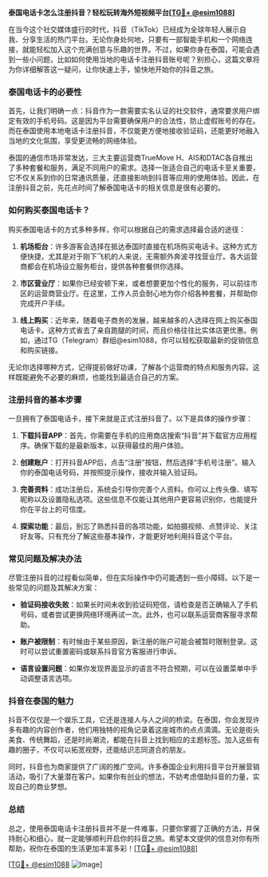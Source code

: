 **泰国电话卡怎么注册抖音？轻松玩转海外短视频平台[[TG💪+ @esim1088](https://t.me/s/esim1088)]**

在当今这个社交媒体盛行的时代，抖音（TikTok）已经成为全球年轻人展示自我、分享生活的热门平台。无论你身处何地，只要有一部智能手机和一个网络连接，就能轻松加入这个充满创意与乐趣的世界。不过，如果你身在泰国，可能会遇到一些小问题，比如如何使用当地的电话卡注册抖音账号呢？别担心，这篇文章将为你详细解答这一疑问，让你快速上手，愉快地开始你的抖音之旅。

### 泰国电话卡的必要性

首先，让我们明确一点：抖音作为一款需要实名认证的社交软件，通常要求用户绑定有效的手机号码。这是因为平台需要确保用户的合法性，防止虚假账号的存在。而在泰国使用本地电话卡注册抖音，不仅能更方便地接收验证码，还能更好地融入当地的文化氛围，享受更流畅的网络体验。

泰国的通信市场非常发达，三大主要运营商TrueMove H、AIS和DTAC各自推出了多种套餐和服务，满足不同用户的需求。选择一张适合自己的电话卡至关重要，它不仅关系到你的日常通讯质量，还直接影响到抖音等应用的使用体验。因此，在注册抖音之前，先花点时间了解泰国电话卡的相关信息是很有必要的。

### 如何购买泰国电话卡？

购买泰国电话卡的方式多种多样，你可以根据自己的需求选择最合适的途径：

1. **机场柜台**：许多游客会选择在抵达泰国时直接在机场购买电话卡。这种方式方便快捷，尤其是对于刚下飞机的人来说，无需额外奔波寻找营业厅。各大运营商都会在机场设立服务柜台，提供各种套餐供你选择。

2. **市区营业厅**：如果你已经安顿下来，或者想要更加个性化的服务，可以前往市区的运营商营业厅。在这里，工作人员会耐心地为你介绍各种套餐，并帮助你完成开户手续。

3. **线上购买**：近年来，随着电子商务的发展，越来越多的人选择在网上购买泰国电话卡。这种方式省去了亲自跑腿的时间，而且价格往往比实体店更优惠。例如，通过TG（Telegram）群组@esim1088，你可以轻松获取最新的促销信息和购买链接。

无论你选择哪种方式，记得提前做好功课，了解各个运营商的特点和服务内容。这样既能避免不必要的麻烦，也能找到最适合自己的方案。

### 注册抖音的基本步骤

一旦拥有了泰国电话卡，接下来就是正式注册抖音了。以下是具体的操作步骤：

1. **下载抖音APP**：首先，你需要在手机的应用商店搜索“抖音”并下载官方应用程序。确保下载的是最新版本，以获得最佳的用户体验。

2. **创建账户**：打开抖音APP后，点击“注册”按钮，然后选择“手机号注册”。输入你的泰国电话号码，并按照提示操作，接收并输入验证码。

3. **完善资料**：成功注册后，系统会引导你完善个人资料。你可以上传头像、填写昵称以及设置隐私选项。这些信息不仅能让其他用户更容易识别你，也能提升你在平台上的可信度。

4. **探索功能**：最后，别忘了熟悉抖音的各项功能，如拍摄视频、点赞评论、关注好友等。只有充分了解这些基本操作，才能更好地利用抖音这个平台。

### 常见问题及解决办法

尽管注册抖音的过程看似简单，但在实际操作中仍可能遇到一些小障碍。以下是一些常见的问题及其解决方案：

- **验证码接收失败**：如果长时间未收到验证码短信，请检查是否正确输入了手机号码，或者尝试更换网络环境再试一次。此外，也可以联系运营商客服寻求帮助。

- **账户被限制**：有时候由于某些原因，新注册的账户可能会被暂时限制登录。这时可以尝试重置密码或联系抖音官方客服进行申诉。

- **语言设置问题**：如果你发现界面显示的语言不符合预期，可以在设置菜单中手动调整语言选项。

### 抖音在泰国的魅力

抖音不仅仅是一个娱乐工具，它还是连接人与人之间的桥梁。在泰国，你会发现许多有趣的内容创作者，他们用独特的视角记录着这座城市的点点滴滴。无论是街头美食、传统舞蹈，还是时尚潮流，都能在抖音上找到相应的主题标签。加入这些有趣的圈子，不仅可以拓宽视野，还能结识志同道合的朋友。

同时，抖音也为商家提供了广阔的推广空间。许多泰国企业利用抖音平台开展营销活动，吸引了大量潜在客户。如果你有创业的想法，不妨考虑借助抖音的力量，实现自己的商业梦想。

### 总结

总之，使用泰国电话卡注册抖音并不是一件难事，只要你掌握了正确的方法，并保持耐心和细心，就一定能够顺利开启你的抖音之旅。希望本文提供的信息对你有所帮助，祝你在泰国的生活更加丰富多彩！[[TG💪+ @esim1088](https://t.me/s/esim1088)]

[[TG💪+ @esim1088](https://t.me/s/esim1088) ![Image](https://i.postimg.cc/4NQfJmqS/Snipaste-2025-05-13-00-14-12.png)]